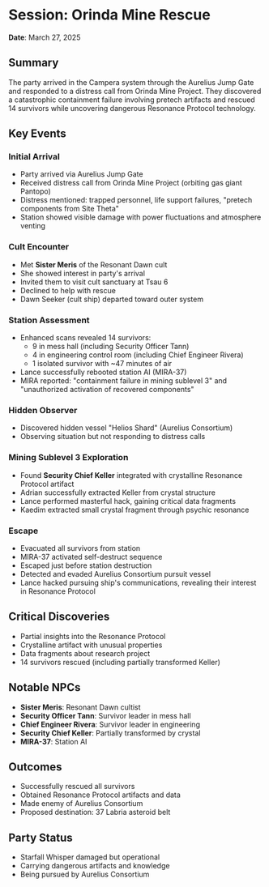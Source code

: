 # Session: Orinda Mine Rescue
**Date**: March 27, 2025

## Summary
The party arrived in the Campera system through the Aurelius Jump Gate and responded to a distress call from Orinda Mine Project. They discovered a catastrophic containment failure involving pretech artifacts and rescued 14 survivors while uncovering dangerous Resonance Protocol technology.

## Key Events

### Initial Arrival
- Party arrived via Aurelius Jump Gate
- Received distress call from Orinda Mine Project (orbiting gas giant Pantopo)
- Distress mentioned: trapped personnel, life support failures, "pretech components from Site Theta"
- Station showed visible damage with power fluctuations and atmosphere venting

### Cult Encounter
- Met **Sister Meris** of the Resonant Dawn cult
- She showed interest in party's arrival
- Invited them to visit cult sanctuary at Tsau 6
- Declined to help with rescue
- Dawn Seeker (cult ship) departed toward outer system

### Station Assessment
- Enhanced scans revealed 14 survivors:
  - 9 in mess hall (including Security Officer Tann)
  - 4 in engineering control room (including Chief Engineer Rivera)
  - 1 isolated survivor with ~47 minutes of air
- Lance successfully rebooted station AI (MIRA-37)
- MIRA reported: "containment failure in mining sublevel 3" and "unauthorized activation of recovered components"

### Hidden Observer
- Discovered hidden vessel "Helios Shard" (Aurelius Consortium)
- Observing situation but not responding to distress calls

### Mining Sublevel 3 Exploration
- Found **Security Chief Keller** integrated with crystalline Resonance Protocol artifact
- Adrian successfully extracted Keller from crystal structure
- Lance performed masterful hack, gaining critical data fragments
- Kaedim extracted small crystal fragment through psychic resonance

### Escape
- Evacuated all survivors from station
- MIRA-37 activated self-destruct sequence
- Escaped just before station destruction
- Detected and evaded Aurelius Consortium pursuit vessel
- Lance hacked pursuing ship's communications, revealing their interest in Resonance Protocol

## Critical Discoveries
- Partial insights into the Resonance Protocol
- Crystalline artifact with unusual properties
- Data fragments about research project
- 14 survivors rescued (including partially transformed Keller)

## Notable NPCs
- **Sister Meris**: Resonant Dawn cultist
- **Security Officer Tann**: Survivor leader in mess hall
- **Chief Engineer Rivera**: Survivor leader in engineering
- **Security Chief Keller**: Partially transformed by crystal
- **MIRA-37**: Station AI

## Outcomes
- Successfully rescued all survivors
- Obtained Resonance Protocol artifacts and data
- Made enemy of Aurelius Consortium
- Proposed destination: 37 Labria asteroid belt

## Party Status
- Starfall Whisper damaged but operational
- Carrying dangerous artifacts and knowledge
- Being pursued by Aurelius Consortium